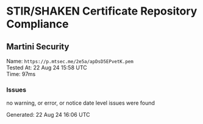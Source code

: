 # STIR/SHAKEN Certificate Repository Compliance

## Martini Security

Name: `https://p.mtsec.me/2e5a/apDsD5EPvetK.pem`\
Tested At: 22 Aug 24 15:58 UTC\
Time: 97ms

### Issues

no warning, or error, or notice date level issues were found

Generated: 22 Aug 24 16:06 UTC